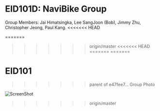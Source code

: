 # EID101D: NaviBike Group 
Group Members: Jai Himatsingka, Lee SangJoon (Bob), Jimmy Zhu, Christopher Jeong, Paul Kang. 
<<<<<<< HEAD

=======
>>>>>>> origin/master
<<<<<<< HEAD
=======
=======
# EID101
>>>>>>> parent of e47fee7... Group Photo

![ScreenShot](https://cloud.githubusercontent.com/assets/14917658/10501490/1f2a0fca-72b0-11e5-8149-4ac11e7d1862.png)
>>>>>>> origin/master
